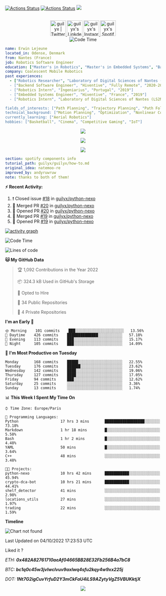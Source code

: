 [![Actions Status](https://github.com/guilyx/guilyx/workflows/wakatime-stats/badge.svg)](https://github.com/guilyx/guilyx/actions)
[![Actions Status](https://github.com/guilyx/guilyx/workflows/update-gh-activity/badge.svg)](https://github.com/guilyx/guilyx/actions)
![](https://visitor-badge.glitch.me/badge?page_id=guilyx.guilyx)

<p align="center">
<br/>
<a href="https://twitter.com/nthofhisname">
  <img alt="guilyx | Twitter" width="50px" src="https://user-images.githubusercontent.com/43545812/144034996-602b144a-16e1-41cc-99e7-c6040b20dcaf.png"/>
</a>
<a href="https://www.linkedin.com/in/erwinlejeune-lkn">
  <img alt="guilyx's LinkdeIN" width="50px" src="https://user-images.githubusercontent.com/43545812/144035037-0f415fc7-9f96-4517-a370-ccc6e78a714b.png" />
</a>
<a href="https://www.instagram.com/nthofhisname">
  <img alt="guilyx's Instagram" width="50px" src="https://user-images.githubusercontent.com/43545812/144035088-0dfb165f-8fe0-4d13-896c-876c29d2b128.png" />
</a>
<a href="https://open.spotify.com/user/11147618695?si=zZFn6uAGRLyoU02lsG50GA">
  <img alt="guilyx's Spotify" width="50px" src="https://user-images.githubusercontent.com/43545812/144035120-1ad5169b-91c7-4078-bef9-6a82c733f373.png" />
</a>
<br>
<img alt="Code Time" src="https://img.shields.io/endpoint?style=flat&url=https://codetime-api.datreks.com/badge/1615?logoColor=white%26project=%26recentMS=0%26showProject=false" />
</p>

```yaml
name: Erwin Lejeune
located_in: Odense, Denmark
from: Nantes (France)
job: Robotics Software Engineer
education: ["Master's in Robotics", "Master's in Embedded Systems", "Bachelor's in Electronics"]
company: Coalescent Mobile Robotics
past experiences: 
  - ["Robotics Researcher", "Laboratory of Digital Sciences of Nantes (LS2N)", "France", "2019-2021]
  - ["Backend Software Engineer", "Hiventive", "Fully Remote", "2020-2021"]
  - ["Robotics Intern", "Ingeniarius", "Portugal", "2019"]
  - ["Embedded Systems Engineer", "Hiventive", "France", "2019"]
  - ["Robotics Intern", "Laboratory of Digital Sciences of Nantes (LS2N)", "France", "2019"]

fields_of_interests: ["Path Planning", "Trajectory Planning", "Path Following", "Behaviour Planning", "Localization", "Sensor Fusion", "Embedded Systems"]
technical_background: ["Motion Planning", "Optimization", "Nonlinear Control", "Real-Time Systems", "Automated Planning"]
currently_learning: ["Aerial Robotics"]
hobbies: ["Basketball", "Cinema", "Competitive Gaming", "IoT"]
```

<p align="center">
  <img alig src="https://github-profile-trophy.vercel.app/?username=guilyx&column=6&rank=SSS,SS,S,AAA,AA,A,B,C" />
</p>

<p align="center">
  <a href="https://spotify-github-profile.vercel.app/api/view?uid=11147618695&redirect=true">
    <img src="https://spotify-github-profile.vercel.app/api/view?uid=11147618695&cover_image=true&theme=default&bar_color=e3e3e3&bar_color_cover=true">
  </a>
</p>

<p align="center">
  <img src="https://guilyx.vercel.app/api/top-played">
</p>
 
```yaml
section: spotify components info
tutorial_path: guilyx/guilyx/how-to.md
original_idea: natemoo-re
improved_by: andyruwruw
note: thanks to both of them!
```


**:zap: Recent Activity:**

<!--START_SECTION:activity-->
1. ❗️ Closed issue [#18](https://github.com/guilyx/python-nexo/issues/18) in [guilyx/python-nexo](https://github.com/guilyx/python-nexo)
2. 🎉 Merged PR [#20](https://github.com/guilyx/python-nexo/pull/20) in [guilyx/python-nexo](https://github.com/guilyx/python-nexo)
3. 💪 Opened PR [#20](https://github.com/guilyx/python-nexo/pull/20) in [guilyx/python-nexo](https://github.com/guilyx/python-nexo)
4. 🎉 Merged PR [#19](https://github.com/guilyx/python-nexo/pull/19) in [guilyx/python-nexo](https://github.com/guilyx/python-nexo)
5. 💪 Opened PR [#19](https://github.com/guilyx/python-nexo/pull/19) in [guilyx/python-nexo](https://github.com/guilyx/python-nexo)
<!--END_SECTION:activity-->

[![activity graph](https://activity-graph.herokuapp.com/graph?username=guilyx&custom_title=Erwin's%20activity%20graph&theme=github-light&hide_border=true)](https://github.com/ashutosh00710/github-readme-activity-graph)

<!--START_SECTION:waka-->
![Code Time](http://img.shields.io/badge/Code%20Time-789%20hrs%2043%20mins-blue)

![Lines of code](https://img.shields.io/badge/From%20Hello%20World%20I%27ve%20Written-295%20Thousand%20lines%20of%20code-blue)

**🐱 My GitHub Data** 

> 🏆 1,092 Contributions in the Year 2022
 > 
> 📦 324.3 kB Used in GitHub's Storage 
 > 
> 💼 Opted to Hire
 > 
> 📜 34 Public Repositories 
 > 
> 🔑 4 Private Repositories  
 > 
**I'm an Early 🐤** 

```text
🌞 Morning    101 commits    ███░░░░░░░░░░░░░░░░░░░░░░   13.56% 
🌆 Daytime    426 commits    ██████████████░░░░░░░░░░░   57.18% 
🌃 Evening    113 commits    ███░░░░░░░░░░░░░░░░░░░░░░   15.17% 
🌙 Night      105 commits    ███░░░░░░░░░░░░░░░░░░░░░░   14.09%

```
📅 **I'm Most Productive on Tuesday** 

```text
Monday       168 commits    █████░░░░░░░░░░░░░░░░░░░░   22.55% 
Tuesday      176 commits    ██████░░░░░░░░░░░░░░░░░░░   23.62% 
Wednesday    142 commits    ████░░░░░░░░░░░░░░░░░░░░░   19.06% 
Thursday     127 commits    ████░░░░░░░░░░░░░░░░░░░░░   17.05% 
Friday       94 commits     ███░░░░░░░░░░░░░░░░░░░░░░   12.62% 
Saturday     25 commits     ░░░░░░░░░░░░░░░░░░░░░░░░░   3.36% 
Sunday       13 commits     ░░░░░░░░░░░░░░░░░░░░░░░░░   1.74%

```


📊 **This Week I Spent My Time On** 

```text
⌚︎ Time Zone: Europe/Paris

💬 Programming Languages: 
Python                   17 hrs 3 mins       ██████████████████░░░░░░░   73.18% 
Markdown                 1 hr 18 mins        █░░░░░░░░░░░░░░░░░░░░░░░░   5.58% 
Bash                     1 hr 2 mins         █░░░░░░░░░░░░░░░░░░░░░░░░   4.48% 
YAML                     50 mins             █░░░░░░░░░░░░░░░░░░░░░░░░   3.64% 
C++                      48 mins             ░░░░░░░░░░░░░░░░░░░░░░░░░   3.48%

🐱‍💻 Projects: 
python-nexo              10 hrs 42 mins      ███████████░░░░░░░░░░░░░░   45.94% 
crypto-dca-bot           10 hrs 21 mins      ███████████░░░░░░░░░░░░░░   44.41% 
shelf_detector           41 mins             ░░░░░░░░░░░░░░░░░░░░░░░░░   2.98% 
locations_utils          27 mins             ░░░░░░░░░░░░░░░░░░░░░░░░░   1.97% 
trading                  22 mins             ░░░░░░░░░░░░░░░░░░░░░░░░░   1.59%

```

**Timeline**

![Chart not found](https://raw.githubusercontent.com/guilyx/guilyx/master/charts/bar_graph.png) 


 Last Updated on 04/10/2022 17:23:53 UTC
<!--END_SECTION:waka-->

Liked it ?

*ETH: **0x482A82761710aeAf04665BB28E32Fb256B4a7bC8***

*BTC: **bc1q0c45w3jvlwclvuv9axlwq4sfu2kqy4w9xx225j***

*DOT: **1Nt7G2igCuvYrfuD2Y3mCkFaU4iLS9AZytyVgZ5VBUKktjX***

<p align="center">
  <img src="https://capsule-render.vercel.app/api?type=waving&color=gradient&height=60&section=footer"/>
</p>

